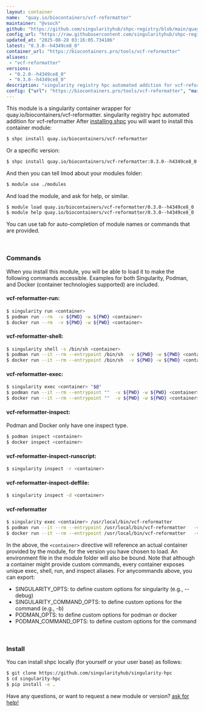 ```yaml
---
layout: container
name:  "quay.io/biocontainers/vcf-reformatter"
maintainer: "@vsoch"
github: "https://github.com/singularityhub/shpc-registry/blob/main/quay.io/biocontainers/vcf-reformatter/container.yaml"
config_url: "https://raw.githubusercontent.com/singularityhub/shpc-registry/main/quay.io/biocontainers/vcf-reformatter/container.yaml"
updated_at: "2025-08-28 03:16:05.734186"
latest: "0.3.0--h4349ce8_0"
container_url: "https://biocontainers.pro/tools/vcf-reformatter"
aliases:
 - "vcf-reformatter"
versions:
 - "0.2.0--h4349ce8_0"
 - "0.3.0--h4349ce8_0"
description: "singularity registry hpc automated addition for vcf-reformatter"
config: {"url": "https://biocontainers.pro/tools/vcf-reformatter", "maintainer": "@vsoch", "description": "singularity registry hpc automated addition for vcf-reformatter", "latest": {"0.3.0--h4349ce8_0": "sha256:73f367e9821e970167ce91701675bf81b97f1d09bd485f0a6865e3f2183ba4dd"}, "tags": {"0.2.0--h4349ce8_0": "sha256:49d7f8c78d6024b7483f7fed1f4e0ece8af8905fac64b606210854072f237783", "0.3.0--h4349ce8_0": "sha256:73f367e9821e970167ce91701675bf81b97f1d09bd485f0a6865e3f2183ba4dd"}, "docker": "quay.io/biocontainers/vcf-reformatter", "aliases": {"vcf-reformatter": "/usr/local/bin/vcf-reformatter"}}
---
```


This module is a singularity container wrapper for quay.io/biocontainers/vcf-reformatter.
singularity registry hpc automated addition for vcf-reformatter
After [installing shpc](#install) you will want to install this container module:


```bash
$ shpc install quay.io/biocontainers/vcf-reformatter
```

Or a specific version:

```bash
$ shpc install quay.io/biocontainers/vcf-reformatter:0.3.0--h4349ce8_0
```

And then you can tell lmod about your modules folder:

```bash
$ module use ./modules
```

And load the module, and ask for help, or similar.

```bash
$ module load quay.io/biocontainers/vcf-reformatter/0.3.0--h4349ce8_0
$ module help quay.io/biocontainers/vcf-reformatter/0.3.0--h4349ce8_0
```

You can use tab for auto-completion of module names or commands that are provided.

<br>

### Commands

When you install this module, you will be able to load it to make the following commands accessible.
Examples for both Singularity, Podman, and Docker (container technologies supported) are included.

#### vcf-reformatter-run:

```bash
$ singularity run <container>
$ podman run --rm  -v ${PWD} -w ${PWD} <container>
$ docker run --rm  -v ${PWD} -w ${PWD} <container>
```

#### vcf-reformatter-shell:

```bash
$ singularity shell -s /bin/sh <container>
$ podman run --it --rm --entrypoint /bin/sh  -v ${PWD} -w ${PWD} <container>
$ docker run --it --rm --entrypoint /bin/sh  -v ${PWD} -w ${PWD} <container>
```

#### vcf-reformatter-exec:

```bash
$ singularity exec <container> "$@"
$ podman run --it --rm --entrypoint ""  -v ${PWD} -w ${PWD} <container> "$@"
$ docker run --it --rm --entrypoint ""  -v ${PWD} -w ${PWD} <container> "$@"
```

#### vcf-reformatter-inspect:

Podman and Docker only have one inspect type.

```bash
$ podman inspect <container>
$ docker inspect <container>
```

#### vcf-reformatter-inspect-runscript:

```bash
$ singularity inspect -r <container>
```

#### vcf-reformatter-inspect-deffile:

```bash
$ singularity inspect -d <container>
```


#### vcf-reformatter

```bash
$ singularity exec <container> /usr/local/bin/vcf-reformatter
$ podman run --it --rm --entrypoint /usr/local/bin/vcf-reformatter   -v ${PWD} -w ${PWD} <container> -c " $@"
$ docker run --it --rm --entrypoint /usr/local/bin/vcf-reformatter   -v ${PWD} -w ${PWD} <container> -c " $@"
```



In the above, the `<container>` directive will reference an actual container provided
by the module, for the version you have chosen to load. An environment file in the
module folder will also be bound. Note that although a container
might provide custom commands, every container exposes unique exec, shell, run, and
inspect aliases. For anycommands above, you can export:

 - SINGULARITY_OPTS: to define custom options for singularity (e.g., --debug)
 - SINGULARITY_COMMAND_OPTS: to define custom options for the command (e.g., -b)
 - PODMAN_OPTS: to define custom options for podman or docker
 - PODMAN_COMMAND_OPTS: to define custom options for the command

<br>

### Install

You can install shpc locally (for yourself or your user base) as follows:

```bash
$ git clone https://github.com/singularityhub/singularity-hpc
$ cd singularity-hpc
$ pip install -e .
```

Have any questions, or want to request a new module or version? [ask for help!](https://github.com/singularityhub/singularity-hpc/issues)